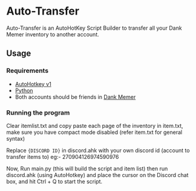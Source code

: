 # Auto-Transfer
Auto-Transfer is an AutoHotKey Script Builder to transfer all your Dank Memer inventory to another account.

## Usage

### Requirements

- [AutoHotkey v1](https://www.autohotkey.com/download/ahk-install.exe)
- [Python](https://www.python.org/)
- Both accounts should be friends in [Dank Memer](https://dankmemer.lol/) 

### Running the program

Clear itemlist.txt and copy paste each page of the inventory in item.txt, make sure you have compact mode disabled (refer item.txt for general syntax)

Replace `{DISCORD ID}` in discord.ahk with your own discord id (account to transfer items to) eg:- 270904126974590976

Now, Run main.py (this will build the script and item list) then run discord.ahk (using AutoHotkey) and place the cursor on the Discord chat box, and hit Ctrl + Q to start the script.
